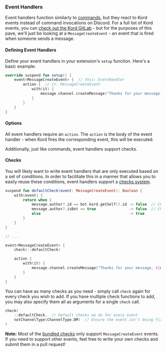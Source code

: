 ### Event Handlers

Event handlers function similarly to [commands](./command), but they react to Kord events instead of command
invocations on Discord. For a full list of Kord events, you can 
[check out the Kord GitLab](https://gitlab.com/kordlib/kord/-/tree/master/core/src/main/kotlin/com/gitlab/kordlib/core/event)
\- but for the purposes of this pave, we'll just be looking at a `MessageCreateEvent` - an event that is fired when
someone sends a message.

#### Defining Event Handlers

Define your event handlers in your extension's `setup` function. Here's a basic example:

```kotlin
override suspend fun setup() {
    event<MessageCreateEvent> {  // this: EventHandler
        action {  // it: MessageCreateEvent
            with(it) {
                message.channel.createMessage("Thanks for your message, ${message.author!!.mention}")
            }
        }
    }
}
```

#### Options

All event handlers require an `action`. The `action` is the body of the event handler - when Kord fires the
corresponding event, this will be executed.

Additionally, just like commands, event handlers support checks.

#### Checks

You will likely want to write event handlers that are only executed based on a set of conditions.
In order to facilitate this in a manner that allows you to easily reuse these conditions,
event handlers support a [checks system](check).

```kotlin
suspend fun defaultCheck(event: MessageCreateEvent): Boolean {
    with(event) {
        return when {
            message.author?.id == bot.kord.getSelf().id -> false  // Check that we didn't send this message.
            message.author?.isBot == true               -> false  // Check that another bot didn't send this message.
            else                                        -> true
        }
    }
}

// ...

event<MessageCreateEvent> {
    check(::defaultCheck)

    action {
        with(it) {
            message.channel.createMessage("Thanks for your message, ${message.author!!.mention}")
        }
    }
}
```

You can have as many checks as you need - simply call `check` again for every check you wish to add. If
you have multiple check functions to add, you may also specify them all as arguments for a single `check` call.

```kotlin
check(
    ::defaultCheck,  // Default checks we do for every event
    notChannelType(ChannelType.DM)  // Ensure the event isn't being fired for a DM
)
```

**Note:** Most of the [bundled checks](check) only support `MessageCreateEvent` events. If you need to
support other events, feel free to write your own checks and submit them in a pull request!

